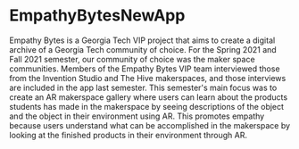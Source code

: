 # EmpathyBytesNewApp
Empathy Bytes is a Georgia Tech VIP project that aims to create a digital archive of a Georgia Tech community of choice. For the Spring 2021 and Fall 2021 semester, our community of choice was the maker space communities. Members of the Empathy Bytes VIP team interviewed those from the Invention Studio and The Hive makerspaces, and those interviews are included in the app last semester. This semester's main focus was to create an AR makerspace gallery where users can learn about the products students has made in the makerspace by seeing descriptions of the object and the object in their environment using AR. This promotes empathy because users understand what can be accomplished in the makerspace by looking at the finished products in their environment through AR.
